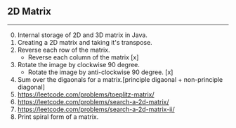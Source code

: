 ##                       2D Matrix
----------------------------------------------------------------
0. Internal storage of 2D and 3D matrix in Java.
1. Creating a 2D matrix and taking it's transpose.
2. Reverse each row of the matrix.
    - Reverse each column of the matrix [x]   
3. Rotate the image by clockwise 90 degree. 
    - Rotate the image by anti-clockwise 90 degree. [x]
4. Sum over the digaonals for a matrix.[principle digaonal + non-principle diagonal]
5. https://leetcode.com/problems/toeplitz-matrix/   
6. https://leetcode.com/problems/search-a-2d-matrix/ 
7. https://leetcode.com/problems/search-a-2d-matrix-ii/ 
8. Print spiral form of a matrix.
